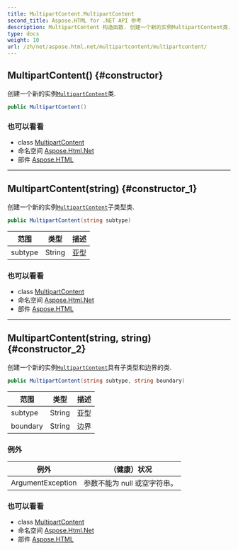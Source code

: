 ```yaml
---
title: MultipartContent.MultipartContent
second_title: Aspose.HTML for .NET API 参考
description: MultipartContent 构造函数. 创建一个新的实例MultipartContent类.
type: docs
weight: 10
url: /zh/net/aspose.html.net/multipartcontent/multipartcontent/
---
```

## MultipartContent() {#constructor}

创建一个新的实例[`MultipartContent`](../)类.

```csharp
public MultipartContent()
```

### 也可以看看

* class [MultipartContent](../)
* 命名空间 [Aspose.Html.Net](../../multipartcontent/)
* 部件 [Aspose.HTML](../../../)

---

## MultipartContent(string) {#constructor_1}

创建一个新的实例[`MultipartContent`](../)子类型类.

```csharp
public MultipartContent(string subtype)
```

| 范围 | 类型 | 描述 |
| --- | --- | --- |
| subtype | String | 亚型 |

### 也可以看看

* class [MultipartContent](../)
* 命名空间 [Aspose.Html.Net](../../multipartcontent/)
* 部件 [Aspose.HTML](../../../)

---

## MultipartContent(string, string) {#constructor_2}

创建一个新的实例[`MultipartContent`](../)具有子类型和边界的类.

```csharp
public MultipartContent(string subtype, string boundary)
```

| 范围 | 类型 | 描述 |
| --- | --- | --- |
| subtype | String | 亚型 |
| boundary | String | 边界 |

### 例外

| 例外 | （健康）状况 |
| --- | --- |
| ArgumentException | 参数不能为 null 或空字符串。 |

### 也可以看看

* class [MultipartContent](../)
* 命名空间 [Aspose.Html.Net](../../multipartcontent/)
* 部件 [Aspose.HTML](../../../)


